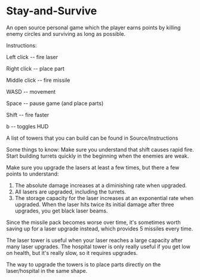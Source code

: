 # Stay-and-Survive
An open source personal game which the player earns points by killing enemy circles and surviving as long as possible.


Instructions:

Left click -- fire laser

Right click -- place part

Middle click -- fire missile

WASD -- movement

Space -- pause game (and place parts)

Shift -- fire faster

b -- toggles HUD


A list of towers that you can build can be found in Source/Instructions

Some things to know:
Make sure you understand that shift causes rapid fire.
Start building turrets quickly in the beginning when the enemies are weak.

Make sure you upgrade the lasers at least a few times, but there a few points to understand:
1. The absolute damage increases at a diminishing rate when upgraded.
2. All lasers are upgraded, including the turrets.
3. The storage capacity for the laser increases at an exponential rate when upgraded.
When the laser hits twice its initial damage after three upgrades, you get black laser beams. 

Since the missile pack becomes worse over time, it's sometimes worth saving up for a laser upgrade instead, which provides 5 missiles every time. 

The laser tower is useful when your laser reaches a large capacity after many laser upgrades.
The hospital tower is only really useful if you get low on health, but it's really slow, so it requires upgrades.

The way to upgrade the towers is to place parts directly on the laser/hospital in the same shape.

